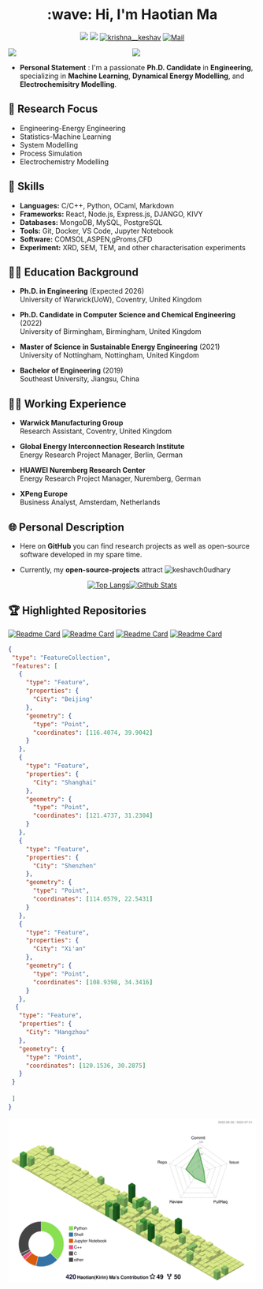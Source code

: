 <h1 align="center">:wave: Hi, I'm Haotian Ma  </h1>


<div  align="center">    

[![](https://img.shields.io/badge/linkedin-%230077B5.svg?&style=for-the-badge&logo=linkedin&logoColor=white)](https://www.linkedin.com/in/htma/) 
[![](https://img.shields.io/badge/twitter-%230077B5.svg?&style=for-the-badge&logo=twitter&logoColor=white)](https://twitter.com/mahaotian10) 
<a href="https://github.com/TSdreamer/TSdreamer/blob/main/Haotian (Kirin) Ma_2023.07.pdf" target="blank"><img src="https://img.shields.io/badge/Portfolio_-000?style=for-the-badge&logo=ko-fi&logoColor=gold" alt="krishna__keshav" /></a> 
<a href="mailto:HaotianTeemo@outlook.com" target="blank"><img src="https://img.shields.io/badge/Reach_to_me_via_Mail_-000?style=for-the-badge&logo=gmail&logoColor=pink" alt="Mail" /></a> 
</div>


<div style="display: flex; justify-content: space-between; align-items: flex-end;">
  <img src="https://github.com/TSdreamer/TSdreamer/blob/main/electrochemisitry.gif" width="400" />
  <img src="https://i.imgur.com/JlXPELW.jpg" width="400" /> 
</div>


- **Personal Statement** : I'm a passionate **Ph.D. Candidate** in **Engineering**, specializing in **Machine Learning**, **Dynamical Energy Modelling**, and **Electrochemisitry Modelling**.

## 🔬 Research Focus

- Engineering-Energy Engineering
- Statistics-Machine Learning
- System Modelling
- Process Simulation
- Electrochemistry Modelling
  
## 🔧 Skills
- **Languages:** C/C++, Python, OCaml, Markdown
- **Frameworks:** React, Node.js, Express.js, DJANGO, KIVY
- **Databases:** MongoDB, MySQL, PostgreSQL
- **Tools:** Git, Docker, VS Code, Jupyter Notebook
- **Software:** COMSOL,ASPEN,gProms,CFD 
- **Experiment:** XRD, SEM, TEM, and other characterisation experiments
  
## :man_student: Education Background

- **Ph.D. in Engineering** (Expected 2026)  
  University of Warwick(UoW), Coventry, United Kingdom

- **Ph.D. Candidate in Computer Science and Chemical Engineering** (2022)  
  University of Birmingham, Birmingham, United Kingdom

- **Master of Science in Sustainable Energy Engineering** (2021)  
  University of Nottingham, Nottingham, United Kingdom
  
- **Bachelor of Engineering** (2019)  
  Southeast University, Jiangsu, China 


## :man_judge: Working Experience

- **Warwick Manufacturing Group**      
  Research Assistant, Coventry, United Kingdom

- **Global Energy Interconnection Research Institute**   
  Energy Research Project Manager, Berlin, German

- **HUAWEI Nuremberg Research Center**   
  Energy Research Project Manager, Nuremberg, German
  
- **XPeng Europe**    
  Business Analyst, Amsterdam, Netherlands

## 🌐 Personal Description

- Here on **GitHub** you can find research projects as well as open-source software developed in my spare time.

- Currently, my **open-source-projects** attract   <img src="https://komarev.com/ghpvc/?username=TSdreamer&label=Profile%20Views&color=0e75b6&style=flat" alt="keshavch0udhary" /> </p>


<p align="center">
    <div style="display: flex; justify-content: center;">


  <a href="https://github.com/TSdreamer">
    <img src="https://github-readme-stats.vercel.app/api/top-langs/?username=davidstutz&theme=gruvbox&show_icons=true" alt="Top Langs" height="225px">
  </a>
  <a href="https://github.com/TSdreamer">
    <img src="https://github-readme-stats.vercel.app/api/?username=TSdreamer&theme=gruvbox&show_icons=true&hide_border=true&stroke=0000&background=060A0CD0" alt="Github Stats"  height="230px">
 </a>
    </div>
</p>


## :trophy: Highlighted Repositories
[![Readme Card](https://github-readme-stats.vercel.app/api/pin/?username=TSdreamer&repo=Machine_Learning_MEA_Optimization&layout=compact&theme=dark)]( https://github.com/TSdreamer/Machine_Learning_MEA_Optimization)
[![Readme Card](https://github-readme-stats.vercel.app/api/pin/?username=TSdreamer&repo=Gradient-Boosting-Tree&layout=compact&theme=dark)](https://github.com/TSdreamer/Gradient-Boosting-Tree)
[![Readme Card](https://github-readme-stats.vercel.app/api/pin/?username=TSdreamer&repo=awesome-machine-learning&layout=compact&theme=dark)](https://github.com/TSdreamer/awesome-machine-learning)
[![Readme Card](https://github-readme-stats.vercel.app/api/pin/?username=TS-energy&repo=Simscape-Battery-Library&layout=compact&theme=dark)](https://github.com/TS-energy/Simscape-Battery-Library)


<!-- Belarus - My Home-->
  
 ```geojson
{
  "type": "FeatureCollection",
  "features": [
    {
      "type": "Feature",
      "properties": {
        "City": "Beijing"
      },
      "geometry": {
        "type": "Point",
        "coordinates": [116.4074, 39.9042]
      }
    },
    {
      "type": "Feature",
      "properties": {
        "City": "Shanghai"
      },
      "geometry": {
        "type": "Point",
        "coordinates": [121.4737, 31.2304]
      }
    },
    {
      "type": "Feature",
      "properties": {
        "City": "Shenzhen"
      },
      "geometry": {
        "type": "Point",
        "coordinates": [114.0579, 22.5431]
      }
    },
    {
      "type": "Feature",
      "properties": {
        "City": "Xi'an"
      },
      "geometry": {
        "type": "Point",
        "coordinates": [108.9398, 34.3416]
      }
    },
   {
    "type": "Feature",
    "properties": {
      "City": "Hangzhou"
    },
    "geometry": {
      "type": "Point",
      "coordinates": [120.1536, 30.2875]
    }
  }

  ]
}

```






<!--   profile-green-animate -->
![](./profile-green-animate.svg)

